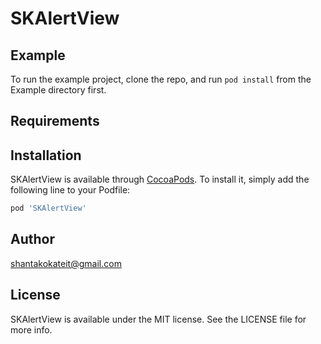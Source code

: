 # SKAlertView

## Example

To run the example project, clone the repo, and run `pod install` from the Example directory first.

## Requirements

## Installation

SKAlertView is available through [CocoaPods](https://cocoapods.org). To install
it, simply add the following line to your Podfile:

```ruby
pod 'SKAlertView'
```

## Author

shantakokateit@gmail.com

## License

SKAlertView is available under the MIT license. See the LICENSE file for more info.

